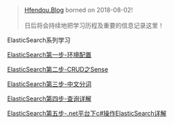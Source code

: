

> [Hfendou.Blog](http://hfendou.gitbub.io) borned on 2018-08-02!<br><br>
> 日后将会持续地把学习历程及重要的信息记录这里！



ElasticSearch系列学习

[ElasticSearch第一步-环境配置](http://www.cnblogs.com/eggTwo/p/4039779.html)

[ElasticSearch第二步-CRUD之Sense](http://www.cnblogs.com/eggTwo/p/4390229.html)

[ElasticSearch第三步-中文分词](http://www.cnblogs.com/eggTwo/p/4390620.html)

[ElasticSearch第四步-查询详解](http://www.cnblogs.com/eggTwo/p/4402055.html)

[ElasticSearch第五步-.net平台下c#操作ElasticSearch详解](http://www.cnblogs.com/eggTwo/p/4425269.html)
